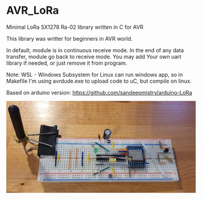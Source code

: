 # AVR_LoRa
Minimal LoRa SX1278 Ra-02 library written in C for AVR

This library was writter for beginners in AVR world.

In default, module is in continuous receive mode. In the end of any data transfer, module go back to receive mode.
You may add Your own uart library if needed, or just remove it from program.

Note: WSL - Windows Subsystem for Linux can run windows app, so in Makefile I'm using avrdude.exe to upload code to uC, but compile on linux. 

Based on arduino version: https://github.com/sandeepmistry/arduino-LoRa

![example_img](./img/board.jpg)
